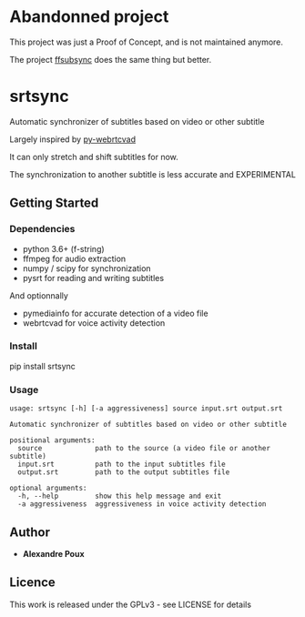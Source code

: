 # Abandonned project

This project was just a Proof of Concept, and is not maintained anymore.

The project [ffsubsync](https://github.com/smacke/ffsubsync) does the same thing but better.

# srtsync
Automatic synchronizer of subtitles based on video or other subtitle

Largely inspired by [py-webrtcvad](https://github.com/wiseman/py-webrtcvad)

It can only stretch and shift subtitles for now.

The synchronization to another subtitle is less accurate and EXPERIMENTAL

## Getting Started
### Dependencies
 * python 3.6+ (f-string)
 * ffmpeg for audio extraction
 * numpy / scipy for synchronization
 * pysrt for reading and writing subtitles
 
And optionnally
 * pymediainfo for accurate detection of a video file
 * webrtcvad for voice activity detection

### Install
pip install srtsync

### Usage
```
usage: srtsync [-h] [-a aggressiveness] source input.srt output.srt

Automatic synchronizer of subtitles based on video or other subtitle

positional arguments:
  source             path to the source (a video file or another subtitle)
  input.srt          path to the input subtitles file
  output.srt         path to the output subtitles file

optional arguments:
  -h, --help         show this help message and exit
  -a aggressiveness  aggressiveness in voice activity detection
```
## Author
 - **Alexandre Poux**
 
## Licence
 This work is released under the GPLv3 - see LICENSE for details
